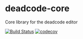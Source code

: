 # deadcode-core
Core library for the deadcode editor

[![Build Status](https://travis-ci.org/jcd/deadcode-core.svg?branch=master)](https://travis-ci.org/jcd/deadcode-core)
[![codecov](https://codecov.io/gh/jcd/deadcode-core/branch/master/graph/badge.svg)](https://codecov.io/gh/jcd/deadcode-core)
